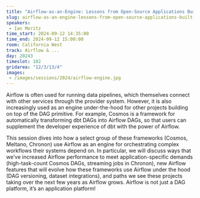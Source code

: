 ```yaml
---
title: "Airflow-as-an-Engine: Lessons from Open-Source Applications Built On Top of Airflow"
slug: airflow-as-an-engine-lessons-from-open-source-applications-built-on-top-of-airflow
speakers:
 - Ian Moritz
time_start: 2024-09-12 14:35:00
time_end: 2024-09-12 15:00:00
room: California West
track: Airflow & ...
day: 20243
timeslot: 102
gridarea: "12/3/13/4"
images: 
 - /images/sessions/2024/airflow-engine.jpg
---
```


Airflow is often used for running data pipelines, which themselves connect with other services through the provider system. However, it is also increasingly used as an engine under-the-hood for other projects building on top of the DAG primitive. For example, Cosmos is a framework for automatically transforming dbt DAGs into Airflow DAGs, so that users can supplement the developer experience of dbt with the power of Airflow.
 
 
 
 This session dives into how a select group of these frameworks (Cosmos, Meltano, Chronon) use Airflow as an engine for orchestrating complex workflows their systems depend on. In particular, we will discuss ways that we’ve increased Airflow performance to meet application-specific demands (high-task-count Cosmos DAGs, streaming jobs in Chronon), new Airflow features that will evolve how these frameworks use Airflow under the hood (DAG versioning, dataset integrations), and paths we see these projects taking over the next few years as Airflow grows. Airflow is not just a DAG platform, it’s an application platform!